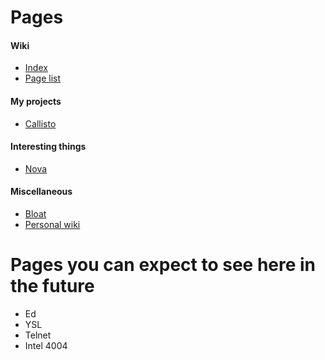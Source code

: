 # Pages
#### Wiki
- [Index](/)
- [Page list](/pages.html)
#### My projects
- [Callisto](/callisto.html)
#### Interesting things
- [Nova](/nova.html)
#### Miscellaneous
- [Bloat](/bloat.html)
- [Personal wiki](/personal-wiki.html)

# Pages you can expect to see here in the future
- Ed
- YSL
- Telnet
- Intel 4004
